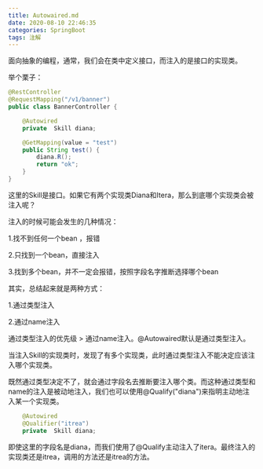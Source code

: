 ```yaml
---
title: Autowaired.md
date: 2020-08-10 22:46:35
categories: SpringBoot
tags: 注解
---
```


面向抽象的编程，通常，我们会在类中定义接口，而注入的是接口的实现类。

举个栗子：

```java
@RestController
@RequestMapping("/v1/banner")
public class BannerController {

    @Autowired
    private  Skill diana;

    @GetMapping(value = "test")
    public String test() {
        diana.R();
        return "ok";
    }
}
```

这里的Skill是接口。如果它有两个实现类Diana和Itera，那么到底哪个实现类会被注入呢？

注入的时候可能会发生的几种情况：

1.找不到任何一个bean ，报错

2.只找到一个bean，直接注入

3.找到多个bean，并不一定会报错，按照字段名字推断选择哪个bean

其实，总结起来就是两种方式：

1.通过类型注入

2.通过name注入 

通过类型注入的优先级 > 通过name注入。@Autowaired默认是通过类型注入。

当注入Skill的实现类时，发现了有多个实现类，此时通过类型注入不能决定应该注入哪个实现类。

既然通过类型决定不了，就会通过字段名去推断要注入哪个类。而这种通过类型和name的注入是被动地注入，我们也可以使用@Qualify("diana")来指明主动地注入某一个实现类。

```java
	@Autowired
    @Qualifier("itrea")
    private  Skill diana;
```

即使这里的字段名是diana，而我们使用了@Qualify主动注入了itera。最终注入的实现类还是itrea，调用的方法还是itrea的方法。